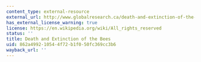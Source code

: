 ```yaml
---
content_type: external-resource
external_url: http://www.globalresearch.ca/death-and-extinction-of-the-bees/5375684
has_external_license_warning: true
license: https://en.wikipedia.org/wiki/All_rights_reserved
status: ''
title: Death and Extinction of the Bees
uid: 862a4992-1054-4f72-b1f0-50fc369cc3b6
wayback_url: ''
---
```

